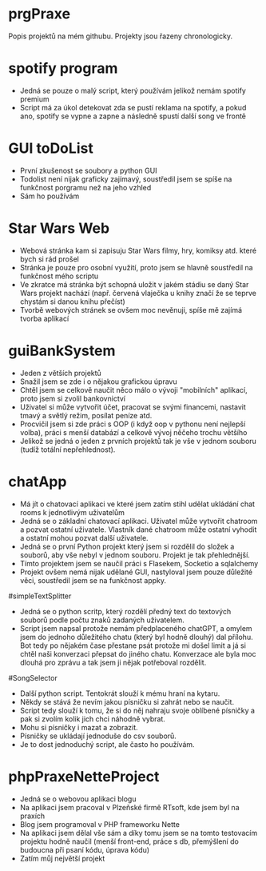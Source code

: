# prgPraxe
Popis projektů na mém githubu.
Projekty jsou řazeny chronologicky.



# spotify program
- Jedná se pouze o malý script, který používám jelikož nemám spotify premium
- Script má za úkol detekovat zda se pustí reklama na spotify, a pokud ano, spotify se vypne a zapne a následně spustí další song ve frontě

# GUI toDoList
- První zkušenost se soubory a python GUI
- Todolist není nijak graficky zajímavý, soustředil jsem se spíše na funkčnost porgramu než na jeho vzhled
- Sám ho používám

# Star Wars Web
- Webová stránka kam si zapisuju Star Wars filmy, hry, komiksy atd. které bych si rád prošel
- Stránka je pouze pro osobní využití, proto jsem se hlavně soustředil na funkčnost mého scriptu
- Ve zkratce má stránka být schopná uložit v jakém stádiu se daný Star Wars projekt nachází (např. červená vlaječka u knihy značí že se teprve chystám si danou knihu přečíst)
- Tvorbě webových stránek se ovšem moc nevěnuji, spíše mě zajímá tvorba aplikací

# guiBankSystem
- Jeden z větších projektů
- Snažil jsem se zde i o nějakou grafickou úpravu
- Chtěl jsem se celkově naučit něco málo o vývoji "mobilních" aplikací, proto jsem si zvolil bankovnictví
- Uživatel si může vytvořit účet, pracovat se svými financemi, nastavit tmavý a světlý režim, posílat peníze atd.
- Procvičil jsem si zde práci s OOP (i když oop v pythonu není nejlepší volba), práci s menší databází a celkově vývoj něčeho trochu většího
- Jelikož se jedná o jeden z prvních projektů tak je vše v jednom souboru (tudíž totální nepřehlednost).

# chatApp
- Má jít o chatovací aplikaci ve které jsem zatím stihl udělat ukládání chat rooms k jednotlivým uživatelům
- Jedná se o základní chatovací aplikaci. Uživatel může vytvořit chatroom a pozvat ostatní uživatele. Vlastník dané chatroom může ostatní vyhodit a ostatní mohou pozvat další       uživatele.
- Jedná se o první Python projekt který jsem si rozdělil do složek a souborů, aby vše nebyl v jednom souboru. Projekt je tak přehlednější. 
- Tímto projektem jsem se naučil práci s Flasekem, Socketio a sqlalchemy
- Projekt ovšem nemá nijak udělané GUI, nastyloval jsem pouze důležité věci, soustředil jsem se na funkčnost appky.

#simpleTextSplitter
- Jedná se o python scritp, který rozdělí předný text do textových souborů podle počtu znaků zadaných uživatelem.
- Script jsem napsal protože nemám předplaceného chatGPT, a omylem jsem do jednoho důležitého chatu (který byl hodně dlouhý) dal přílohu. Bot tedy po nějakém čase přestane psát protože mi došel limit a já si chtěl naši konverzaci přepsat do jiného chatu. Konverzace ale byla moc dlouhá pro zprávu a tak jsem ji nějak potřeboval rozdělit.

#SongSelector
- Další python script. Tentokrát slouží k mému hraní na kytaru.
- Někdy se stává že nevím jakou písničku si zahrát nebo se naučit.
- Script tedy slouží k tomu, že si do něj nahraju svoje oblíbené písničky a pak si zvolím kolik jich chci náhodně vybrat.
- Mohu si písničky i mazat a zobrazit.
- Písničky se ukládají jednoduše do csv souborů.
- Je to dost jednoduchý script, ale často ho používám.

# phpPraxeNetteProject
- Jedná se o webovou aplikaci blogu
- Na aplikaci jsem pracoval v Plzeňské firmě RTsoft, kde jsem byl na praxích
- Blog jsem programoval v PHP frameworku Nette
- Na aplikaci jsem dělal vše sám a díky tomu jsem se na tomto testovacím projektu hodně naučil (menší front-end, práce s db, přemýšlení do budoucna při psaní kódu, úprava kódu)
- Zatím můj největší projekt
